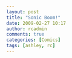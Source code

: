 ```yaml
---
layout: post
title: "Sonic Boom!"
date: 2009-02-27 10:17
author: rcadmin
comments: true
categories: [Comics]
tags: [ashley, rc]
---
```

<a href="http://bitsmack.com/comics/2009/02/27/sonic-boom/"><img src="http://dl.bitsmack.com/uploads/2009/02/20090227.jpg" alt="" title="Flawless Victory" class="alignnone size-full wp-image-1584" /></a>
